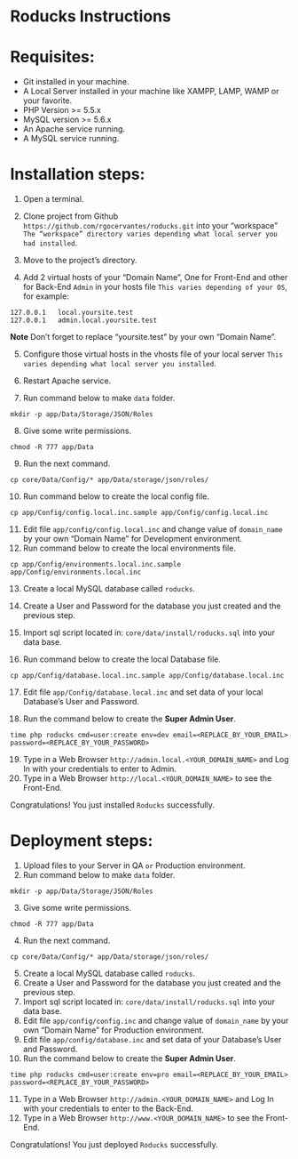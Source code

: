 # Roducks Instructions

# Requisites:

* Git installed in your machine.
* A Local Server installed in your machine like XAMPP, LAMP, WAMP or your favorite.
* PHP Version >= 5.5.x
* MySQL version >= 5.6.x
* An Apache service running.
* A MySQL service running.

# Installation steps:

1. Open a terminal.
2. Clone project from Github `https://github.com/rgocervantes/roducks.git` into your “workspace” `The “workspace” directory varies depending what local server you had installed`.
3. Move to the project’s directory.

4. Add 2 virtual hosts of your “Domain Name”, One for Front-End and other for Back-End `Admin` in your hosts file `This varies depending of your OS`, for example:
```
127.0.0.1	local.yoursite.test
127.0.0.1	admin.local.yoursite.test
```
**Note** Don’t forget to replace “yoursite.test” by your own “Domain Name”.

5. Configure those virtual hosts in the vhosts file of your local server `This varies depending what local server you installed`.
6. Restart Apache service.

7. Run command below to make `data` folder.
```
mkdir -p app/Data/Storage/JSON/Roles
```
8. Give some write permissions.
```
chmod -R 777 app/Data
```
9. Run the next command.
```
cp core/Data/Config/* app/Data/storage/json/roles/
```
10. Run command below to create the local config file.
```
cp app/Config/config.local.inc.sample app/Config/config.local.inc
```
11. Edit file `app/config/config.local.inc` and change value of `domain_name` by your own “Domain Name” for Development environment.
12. Run command below to create the local environments file.
```
cp app/Config/environments.local.inc.sample app/Config/environments.local.inc
```
13. Create a local MySQL database called `roducks`.
14. Create a User and Password for the database you just created and the previous step.
15. Import sql script located in: `core/data/install/roducks.sql` into your data base.

16. Run command below to create the local Database file.
```
cp app/Config/database.local.inc.sample app/Config/database.local.inc
```
17. Edit file `app/Config/database.local.inc` and set data of your local Database’s User and Password.

18. Run the command below to create the **Super Admin User**.
```
time php roducks cmd=user:create env=dev email=<REPLACE_BY_YOUR_EMAIL> password=<REPLACE_BY_YOUR_PASSWORD>
```
19. Type in a Web Browser `http://admin.local.<YOUR_DOMAIN_NAME>` and Log In with your credentials to enter to Admin.
20. Type in a Web Browser `http://local.<YOUR_DOMAIN_NAME>` to see the Front-End.

Congratulations! You just installed `Roducks` successfully.

# Deployment steps:

1. Upload files to your Server in QA `or` Production environment.
2. Run command below to make `data` folder.
```
mkdir -p app/Data/Storage/JSON/Roles
```
3. Give some write permissions.
```
chmod -R 777 app/Data
```
4. Run the next command.
```
cp core/Data/Config/* app/Data/storage/json/roles/
```
5. Create a local MySQL database called `roducks`.
6. Create a User and Password for the database you just created and the previous step.
7. Import sql script located in: `core/data/install/roducks.sql` into your data base.
8. Edit file `app/config/config.inc` and change value of `domain_name` by your own “Domain Name” for Production environment.
9. Edit file `app/config/database.inc` and set data of your Database’s User and Password.
10. Run the command below to create the **Super Admin User**.
```
time php roducks cmd=user:create env=pro email=<REPLACE_BY_YOUR_EMAIL> password=<REPLACE_BY_YOUR_PASSWORD>
```
11. Type in a Web Browser `http://admin.<YOUR_DOMAIN_NAME>` and Log In with your credentials to enter to the Back-End.
12. Type in a Web Browser `http://www.<YOUR_DOMAIN_NAME>` to see the Front-End.

Congratulations! You just deployed `Roducks` successfully.

